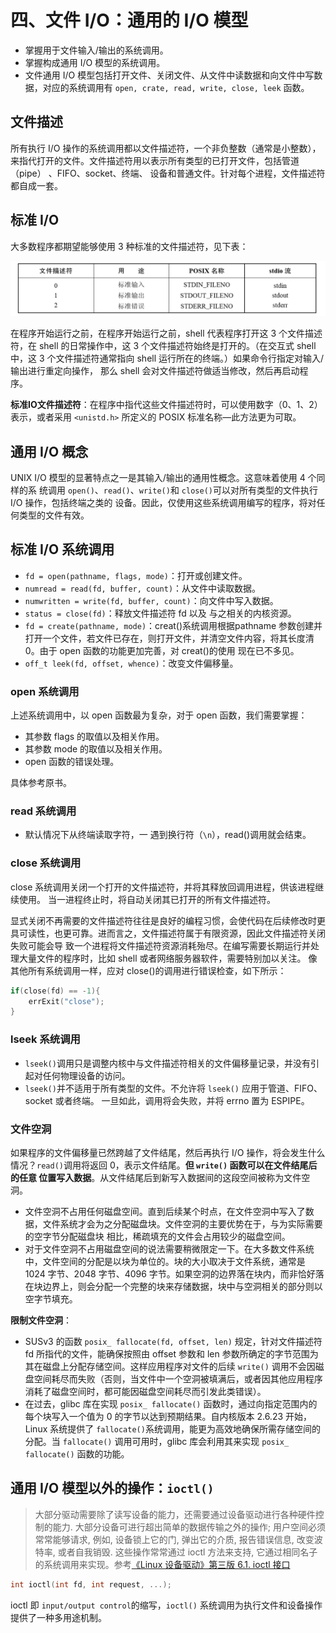 # 四、文件 I/O：通用的 I/O 模型

- 掌握用于文件输入/输出的系统调用。
- 掌握构成通用 I/O 模型的系统调用。
- 文件通用 I/O 模型包括打开文件、关闭文件、从文件中读数据和向文件中写数据，对应的系统调用有 `open, crate, read, write, close, leek` 函数。

## 文件描述

所有执行 I/O 操作的系统调用都以文件描述符，一个非负整数（通常是小整数），来指代打开的文件。文件描述符用以表示所有类型的已打开文件，包括管道（pipe） 、FIFO、socket、终端、 设备和普通文件。针对每个进程，文件描述符都自成一套。

## 标准 I/O

大多数程序都期望能够使用 3 种标准的文件描述符，见下表：

![04_stdio](images/04_stdio.png)

在程序开始运行之前，在程序开始运行之前，shell 代表程序打开这 3 个文件描述符，在 shell 的日常操作中，这 3 个文件描述符始终是打开的。（在交互式 shell 中，这 3 个文件描述符通常指向 shell 运行所在的终端。）如果命令行指定对输入/输出进行重定向操作， 那么 shell 会对文件描述符做适当修改，然后再启动程序。

**标准IO文件描述符**：在程序中指代这些文件描述符时，可以使用数字（0、1、2）表示，或者采用 `<unistd.h>` 所定义的 POSIX 标准名称—此方法更为可取。

## 通用 I/O 概念

UNIX I/O 模型的显著特点之一是其输入/输出的通用性概念。这意味着使用 4 个同样的系 统调用 `open()`、`read()`、`write()`和 `close()`可以对所有类型的文件执行 I/O 操作，包括终端之类的 设备。因此，仅使用这些系统调用编写的程序，将对任何类型的文件有效。

## 标准 I/O 系统调用

- `fd = open(pathname, flags, mode)`：打开或创建文件。
- `numread = read(fd, buffer, count)`：从文件中读取数据。
- `numwritten = write(fd, buffer, count)`：向文件中写入数据。
- `status = close(fd)`：释放文件描述符 fd 以及 与之相关的内核资源。
- `fd = create(pathname, mode)`：creat()系统调用根据pathname 参数创建并打开一个文件，若文件已存在，则打开文件，并清空文件内容，将其长度清 0。由于 open 函数的功能更加完善，对 creat()的使用 现在已不多见。
- `off_t leek(fd, offset, whence)`：改变文件偏移量。

### open 系统调用

上述系统调用中，以 open 函数最为复杂，对于 open 函数，我们需要掌握：

- 其参数 flags 的取值以及相关作用。
- 其参数 mode 的取值以及相关作用。
- open 函数的错误处理。

具体参考原书。

### read 系统调用

- 默认情况下从终端读取字符，一 遇到换行符（`\n`），read()调用就会结束。

### close 系统调用

close 系统调用关闭一个打开的文件描述符，并将其释放回调用进程，供该进程继续使用。 当一进程终止时，将自动关闭其已打开的所有文件描述符。

显式关闭不再需要的文件描述符往往是良好的编程习惯，会使代码在后续修改时更具可读性，也更可靠。进而言之，文件描述符属于有限资源，因此文件描述符关闭失败可能会导 致一个进程将文件描述符资源消耗殆尽。在编写需要长期运行并处理大量文件的程序时，比如 shell 或者网络服务器软件，需要特别加以关注。 像其他所有系统调用一样，应对 close()的调用进行错误检查，如下所示：

```c
if(close(fd) == -1){
    errExit("close");
}
```

### lseek 系统调用

- `lseek()`调用只是调整内核中与文件描述符相关的文件偏移量记录，并没有引起对任何物理设备的访问。
- `lseek()`并不适用于所有类型的文件。不允许将 `lseek()` 应用于管道、FIFO、socket 或者终端。 一旦如此，调用将会失败，并将 errno 置为 ESPIPE。

### 文件空洞

如果程序的文件偏移量已然跨越了文件结尾，然后再执行 I/O 操作，将会发生什么情况？`read()`调用将返回 0，表示文件结尾。**但 `write()` 函数可以在文件结尾后的任意 位置写入数据**。从文件结尾后到新写入数据间的这段空间被称为文件空洞。

- 文件空洞不占用任何磁盘空间。直到后续某个时点，在文件空洞中写入了数据，文件系统才会为之分配磁盘块。文件空洞的主要优势在于，与为实际需要的空字节分配磁盘块 相比，稀疏填充的文件会占用较少的磁盘空间。
- 对于文件空洞不占用磁盘空间的说法需要稍微限定一下。在大多数文件系统中，文件空间的分配是以块为单位的。块的大小取决于文件系统，通常是 1024 字节、2048 字节、4096 字节。如果空洞的边界落在块内，而非恰好落在块边界上，则会分配一个完整的块来存储数据，块中与空洞相关的部分则以空字节填充。

**限制文件空洞**：

- SUSv3 的函数 `posix_ fallocate(fd, offset, len)` 规定，针对文件描述符 fd 所指代的文件，能确保按照由 offset 参数和 len 参数所确定的字节范围为其在磁盘上分配存储空间。这样应用程序对文件的后续 `write()` 调用不会因磁盘空间耗尽而失败（否则，当文件中一个空洞被填满后，或者因其他应用程序消耗了磁盘空间时，都可能因磁盘空间耗尽而引发此类错误）。
- 在过去，glibc 库在实现 `posix_ fallocate()` 函数时，通过向指定范围内的每个块写入一个值为 0 的字节以达到预期结果。自内核版本 2.6.23 开始，Linux 系统提供了 `fallocate()`系统调用，能更为高效地确保所需存储空间的分配。当 `fallocate()` 调用可用时，glibc 库会利用其来实现 `posix_ fallocate()` 函数的功能。

## 通用 I/O 模型以外的操作：`ioctl()`

>大部分驱动需要除了读写设备的能力，还需要通过设备驱动进行各种硬件控制的能力. 大部分设备可进行超出简单的数据传输之外的操作; 用户空间必须常常能够请求, 例如, 设备锁上它的门, 弹出它的介质, 报告错误信息, 改变波特率, 或者自我销毁. 这些操作常常通过 ioctl 方法来支持, 它通过相同名子的系统调用来实现。参考[《Linux 设备驱动》第三版 6.1. ioctl 接口](https://www.kancloud.cn/kancloud/ldd3/60977)

```c
int ioctl(int fd, int request, ...);
```

ioctl 即 `input/output control`的缩写，`ioctl()` 系统调用为执行文件和设备操作提供了一种多用途机制。
